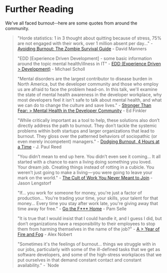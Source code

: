 Further Reading
===============

We've all faced burnout--here are some quotes from around the community.

> "Horde statistics: 1 in 3 thought about quitting because of stress, 75% are not engaged with their work, over 1 million absent per day..." - [Avoiding Burnout: The Zombie Survival Guide][1] - David Manners
>
> "EDD \[Experience Driven Development\] - some basic information around the topic mental health/illness in IT" - [EDD (Experience Driven > Development)][2] - Michael Scholl
>
> "Mental disorders are the largest contributor to disease burden in North America, but the developer community and those who employ us are afraid to face the problem head-on. In this talk, we'll examine the state of mental health awareness in the developer workplace, why most developers feel it isn't safe to talk about mental health, and what we can do to change the culture and save lives." - [Stronger Than Fear: > Mental Health in the Developer Community][3] - Ed Finkler
>
> "While critically important as a tool to help, these solutions also don’t directly address the path to burnout. They don’t tackle the systemic problems within both startups and larger organizations that lead to burnout. They gloss over the patterned behaviors of sociopathic (or even merely incompetent) managers." - [Dodging Burnout, 4 Hours at a Time][4] - J. Paul Reed
>
> "You didn’t mean to end up here. You didn’t even see it coming... It all started with a chance to earn a living doing something you loved. Your dream job. Creating things instead of rotting in a cubicle. You weren’t just going to make a living — you were going to leave your mark on the world." - [The Cult of Work You Never Meant to Join][5] - Jason Lengstorf
>
> "If... you work for someone for money, you're just a factor of production... You're trading your time, your skills, your talent for that money... Every time you stay after work late, you're giving away that time away for free." - [Go the F*** Home][6] - Pam Selle
>
> "It is true that I would insist that I could handle it, and I guess I did, but don’t organizations have a responsibility to their employees to stop them from harming themselves in the name of the job?" - [A > Year of Fire and Fog][7] - Alex Nobert
>
> "Sometimes it's the feelings of burnout... things we struggle with in our jobs, particularly with some of the ill-defined tasks that we get as software developers, and some of the high-stress workplaces that we put ourselves in that demand constant contact and constant availability." - \`Node

[1]: https://github.com/dmanners/avoiding-burnout/blob/master/Avoiding%20Burnout.pdf
[2]: https://speakerdeck.com/mischosch/developers-mental-health
[3]: https://github.com/cascadiajs/2015.cascadiajs.com/issues/228
[4]: https://medium.com/@jpaulreed/dodging-burnout-4-hours-at-a-time-965f1921e6a2
[5]: http://lengstorf.com/overkill-cult/?utm_source=burnout-io
[6]: https://www.youtube.com/watch?v=YBoS-svKdgs
[7]: https://medium.com/@nobert/a-year-of-fire-and-fog-2c68f90c74e4